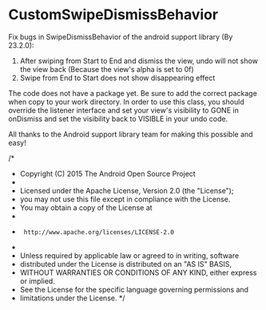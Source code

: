 # CustomSwipeDismissBehavior
Fix bugs in SwipeDismissBehavior of the android support library (By 23.2.0):
  1. After swiping from Start to End and dismiss the view, undo will not show the view back (Because the view's alpha is set to 0f)
  2. Swipe from End to Start does not show disappearing effect
  
The code does not have a package yet. Be sure to add the correct package when copy to your work directory.
In order to use this class, you should override the listener interface and set your view's visibility to GONE in onDismiss and set the visibility back to VISIBLE in your undo code.


All thanks to the Android support library team for making this possible and easy!

/*
 * Copyright (C) 2015 The Android Open Source Project
 *
 * Licensed under the Apache License, Version 2.0 (the "License");
 * you may not use this file except in compliance with the License.
 * You may obtain a copy of the License at
 *
 *      http://www.apache.org/licenses/LICENSE-2.0
 *
 * Unless required by applicable law or agreed to in writing, software
 * distributed under the License is distributed on an "AS IS" BASIS,
 * WITHOUT WARRANTIES OR CONDITIONS OF ANY KIND, either express or implied.
 * See the License for the specific language governing permissions and
 * limitations under the License.
 */
